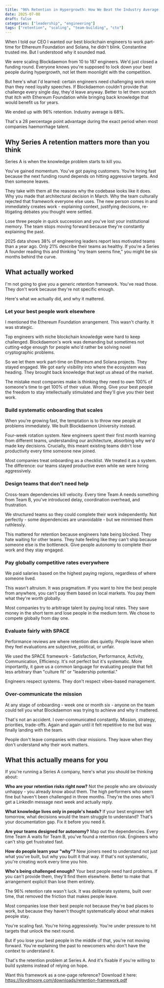 ```yaml
---
title: "96% Retention in Hypergrowth: How We Beat the Industry Average by 28 Percentage Points"
date: 2025-07-08
draft: false
categories: ["leadership", "engineering"]
tags: ["retention", "scaling", "team-building", "cto"]
---
```


When I told our CEO I wanted our best blockchain engineers to work part-time for Ethereum Foundation and Solana, he didn't blink. Constantine trusted me. But I understood why it sounded mad.

We were scaling Blockdaemon from 10 to 187 engineers. We'd just closed a funding round. Everyone knows you're supposed to lock down your best people during hypergrowth, not let them moonlight with the competition.

But here's what I'd learned: certain engineers need challenging work more than they need loyalty speeches. If Blockdaemon couldn't provide that challenge every single day, they'd leave anyway. Better to let them scratch that itch with Ethereum Foundation while bringing back knowledge that would benefit us for years.

We ended up with 96% retention. Industry average is 68%.

That's a 28 percentage point advantage during the exact period when most companies haemorrhage talent.

## Why Series A retention matters more than you think

Series A is when the knowledge problem starts to kill you.

You've gained momentum. You've got paying customers. You're hiring fast because the next funding round depends on hitting aggressive targets. And then someone leaves.

They take with them all the reasons why the codebase looks like it does. Why you made that architectural decision in March. Why the team culturally rejected that framework everyone else uses. The new person comes in and immediately creates work - explaining context, justifying decisions, re-litigating debates you thought were settled.

Lose three people in quick succession and you've lost your institutional memory. The team stops moving forward because they're constantly explaining the past.

2025 data shows 38% of engineering leaders report less motivated teams than a year ago. Only 21% describe their teams as healthy. If you're a Series A founder reading this and thinking "my team seems fine," you might be six months behind the curve.

## What actually worked

I'm not going to give you a generic retention framework. You've read those. They don't work because they're not specific enough.

Here's what we actually did, and why it mattered.

### Let your best people work elsewhere

I mentioned the Ethereum Foundation arrangement. This wasn't charity. It was strategic.

Top engineers with niche blockchain knowledge were hard to keep challenged. Blockdaemon's work was demanding but sometimes not cutting-edge enough for people who'd rather be solving novel cryptographic problems.

So we let them work part-time on Ethereum and Solana projects. They stayed engaged. We got early visibility into where the ecosystem was heading. They brought back knowledge that kept us ahead of the market.

The mistake most companies make is thinking they need to own 100% of someone's time to get 100% of their value. Wrong. Give your best people the freedom to stay intellectually stimulated and they'll give you their best work.

### Build systematic onboarding that scales

When you're growing fast, the temptation is to throw new people at problems immediately. We built Blockdaemon University instead.

Four-week rotation system. New engineers spent their first month learning from different teams, understanding our architecture, absorbing why we'd made key decisions. Crucially, this meant existing teams didn't lose productivity every time someone new joined.

Most companies treat onboarding as a checklist. We treated it as a system. The difference: our teams stayed productive even while we were hiring aggressively.

### Design teams that don't need help

Cross-team dependencies kill velocity. Every time Team A needs something from Team B, you've introduced delay, coordination overhead, and frustration.

We structured teams so they could complete their work independently. Not perfectly - some dependencies are unavoidable - but we minimised them ruthlessly.

This mattered for retention because engineers hate being blocked. They hate waiting for other teams. They hate feeling like they can't ship because someone else is the bottleneck. Give people autonomy to complete their work and they stay engaged.

### Pay globally competitive rates everywhere

We paid salaries based on the highest paying regions, regardless of where someone lived.

This wasn't altruism. It was pragmatism. If you want to hire the best people from anywhere, you can't pay them based on local markets. You pay them what they're worth globally.

Most companies try to arbitrage talent by paying local rates. They save money in the short term and lose people in the medium term. We chose to compete globally from day one.

### Evaluate fairly with SPACE

Performance reviews are where retention dies quietly. People leave when they feel evaluations are subjective, political, or unfair.

We used the SPACE framework - Satisfaction, Performance, Activity, Communication, Efficiency. It's not perfect but it's systematic. More importantly, it gave us a common language for evaluating people that felt less arbitrary than "culture fit" or "leadership potential."

Engineers respect systems. They don't respect vibes-based management.

### Over-communicate the mission

At any stage of onboarding - week one or month six - anyone on the team could tell you what Blockdaemon was trying to achieve and why it mattered.

That's not an accident. I over-communicated constantly. Mission, strategy, priorities, trade-offs. Again and again until it felt repetitive to me but was finally landing with the team.

People don't leave companies with clear missions. They leave when they don't understand why their work matters.

## What this actually means for you

If you're running a Series A company, here's what you should be thinking about:

**Who are your retention risks right now?** Not the people who are obviously unhappy - you already know about them. The high performers who seem fine but haven't been challenged in three months. They're the ones who'll get a LinkedIn message next week and actually reply.

**What knowledge lives only in people's heads?** If your best engineer left tomorrow, what decisions would the team struggle to understand? That's your documentation gap. Fix it before you need it.

**Are your teams designed for autonomy?** Map out the dependencies. Every time Team A waits for Team B, you've found a retention risk. Engineers who can't ship get frustrated fast.

**How do people learn your "why"?** New joiners need to understand not just what you've built, but why you built it that way. If that's not systematic, you're creating work every time you hire.

**Who's being challenged enough?** Your best people need hard problems. If you can't provide them, they'll find them elsewhere. Better to make that arrangement explicit than lose them entirely.

The 96% retention rate wasn't luck. It was deliberate systems, built over time, that removed the friction that makes people leave.

Most companies lose their best people not because they're bad places to work, but because they haven't thought systematically about what makes people stay.

You're scaling fast. You're hiring aggressively. You're under pressure to hit targets that unlock the next round.

But if you lose your best people in the middle of that, you're not moving forward. You're explaining the past to newcomers who don't have the context to understand it.

That's the retention problem at Series A. And it's fixable if you're willing to build systems instead of relying on hope.

Want this framework as a one-page reference? Download it here: https://lloydmoore.com/downloads/retention-framework.pdf  
